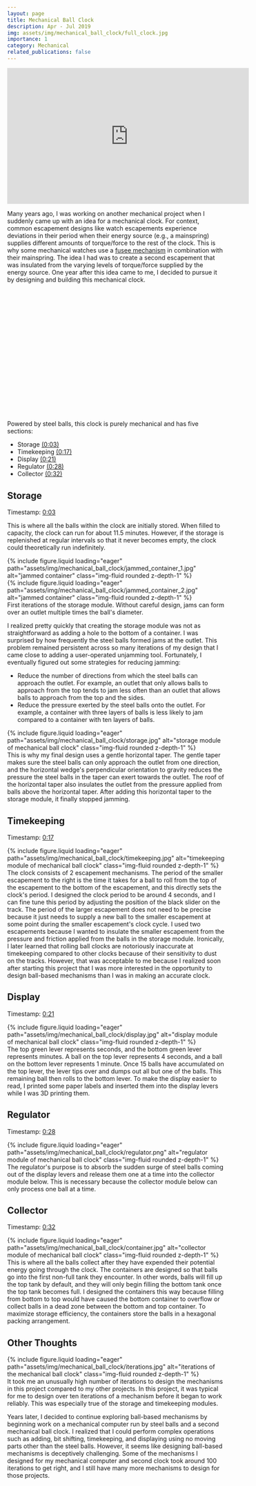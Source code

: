 ```yaml
---
layout: page
title: Mechanical Ball Clock
description: Apr - Jul 2019
img: assets/img/mechanical_ball_clock/full_clock.jpg
importance: 1
category: Mechanical
related_publications: false
---
```



<div class="embed-responsive embed-responsive-16by9 mb-3">
    <iframe width="560" height="315" src="https://www.youtube.com/embed/JKv2sZO4aGY?si=e8iIDBwpUzCc4_C3" title="YouTube video player" frameborder="0" allow="accelerometer; autoplay; clipboard-write; encrypted-media; gyroscope; picture-in-picture; web-share" referrerpolicy="strict-origin-when-cross-origin" allowfullscreen></iframe>
</div> 

Many years ago, I was working on another mechanical project when I suddenly came up with an idea for a mechanical clock. For context, common escapement designs like watch escapements experience deviations in their period when their energy source (e.g., a mainspring) supplies different amounts of torque/force to the rest of the clock. This is why some mechanical watches use a [fusee mechanism](https://en.wikipedia.org/wiki/Fusee_%28horology%29) in combination with their mainspring. The idea I had was to create a second escapement that was insulated from the varying levels of torque/force supplied by the energy source. One year after this idea came to me, I decided to pursue it by designing and building this mechanical clock.

<!-- <div class="embed-responsive embed-responsive-16by9 mt-4 mb-3">
    <iframe width="560" height="315" src="https://www.youtube.com/embed/x7STD5HqZzA?si=PjqoqM41ET_HG6tv" title="YouTube video player" frameborder="0" allow="accelerometer; autoplay; clipboard-write; encrypted-media; gyroscope; picture-in-picture; web-share" referrerpolicy="strict-origin-when-cross-origin" allowfullscreen></iframe>
</div> -->

<style>
    /* Video container that respects Bootstrap width */
    .video-container {
        position: relative;
        width: calc(100% + 30px);
        margin-left: -15px; 
        height: 0;
        padding-bottom: 56.25%; /* 16:9 aspect ratio */
        margin-bottom: 20px;
    }

    .video-container iframe {
        position: absolute;
        top: 0;
        left: 0;
        width: 100%;
        height: 100%;
    }
</style>

<div class="container">
    <div class="row justify-content-center">
        <div class="col-sm-12 mt-3">
            <div class="video-container" id="video-container">
                <div id="player"></div>
            </div>
        </div>
    </div>
</div>

<script>
    let player;
    let isPlayerReady = false;
    
    // Load the YouTube API
    function loadYouTubeAPI() {
        const tag = document.createElement('script');
        tag.src = 'https://www.youtube.com/iframe_api';
        const firstScriptTag = document.getElementsByTagName('script')[0];
        firstScriptTag.parentNode.insertBefore(tag, firstScriptTag);
    }
    
    // This function is called automatically when the API is ready
    function onYouTubeIframeAPIReady() {
        console.log('YouTube API Ready');
        player = new YT.Player('player', {
            width: '100%',
            height: '100%',
            videoId: 'x7STD5HqZzA', // Replace with your video ID
            playerVars: {
                'playsinline': 1
            },
            events: {
                'onReady': onPlayerReady,
                'onError': onPlayerError
            }
        });
    }
    
    function onPlayerReady(event) {
        console.log('Player Ready');
        isPlayerReady = true;
    }
    
    function onPlayerError(event) {
        console.error('YouTube Player Error:', event.data);
    }
    
    function seekTo(seconds) {
        if (player && isPlayerReady && typeof player.seekTo === 'function') {
            try {
                player.seekTo(seconds, true);
                console.log('Seeking to:', seconds);
            } catch (error) {
                console.error('Error seeking:', error);
            }
        } else {
            console.log('Player not ready yet');
        }
    }
    
    function scrollToVideo() {
        const playerElement = document.getElementById('player');
        playerElement.scrollIntoView({ 
            behavior: 'smooth', // 'auto' would make it jump to the video rather than scroll to it
            block: 'center' // Options: 'start', 'center', 'end', 'nearest'
        });
    }
    
    function seekToAndScroll(seconds) {
        seekTo(seconds);
        scrollToVideo();
    }

    // Initialize when page loads
    if (document.readyState === 'loading') {
        document.addEventListener('DOMContentLoaded', loadYouTubeAPI);
    } else {
        loadYouTubeAPI();
    }
</script>


Powered by steel balls, this clock is purely mechanical and has five sections:
<ul>
    <li>Storage <a href="#" onclick="seekToAndScroll(3); return false;">(0:03)</a></li>
    <li>Timekeeping <a href="#" onclick="seekToAndScroll(17); return false;">(0:17)</a></li>
    <li>Display <a href="#" onclick="seekToAndScroll(21); return false;">(0:21)</a></li>
    <li>Regulator <a href="#" onclick="seekToAndScroll(28); return false;">(0:28)</a></li>
    <li>Collector <a href="#" onclick="seekToAndScroll(32); return false;">(0:32)</a></li>
</ul>


<h2 class="post-title">Storage</h2>
<p class="subpost-timestamp">Timestamp: <a href="#" onclick="seekToAndScroll(3); return false;">0:03</a></p>
<p>This is where all the balls within the clock are initially stored. When filled to capacity, the clock can run for about 11.5 minutes. However, if the storage is replenished at regular intervals so that it never becomes empty, the clock could theoretically run indefinitely.</p>

<div class="row justify-content-center">
    <div class="col-sm-5 mt-3">
        {% include figure.liquid loading="eager" path="assets/img/mechanical_ball_clock/jammed_container_1.jpg" alt="jammed container" class="img-fluid rounded z-depth-1" %}
    </div>
    <div class="col-sm-4 mt-3">
        {% include figure.liquid loading="eager" path="assets/img/mechanical_ball_clock/jammed_container_2.jpg" alt="jammed container" class="img-fluid rounded z-depth-1" %}
    </div>
</div>
<div class="caption mt-0">
    First iterations of the storage module. Without careful design, jams can form over an outlet multiple times the ball's diameter.
</div>

I realized pretty quickly that creating the storage module was not as straightforward as adding a hole to the bottom of a container. I was surprised by how frequently the steel balls formed jams at the outlet. This problem remained persistent across so many iterations of my design that I came close to adding a user-operated unjamming tool. Fortunately, I eventually figured out some strategies for reducing jamming:
<ul>
    <li>Reduce the number of directions from which the steel balls can approach the outlet. For example, an outlet that only allows balls to approach from the top tends to jam less often than an outlet that allows balls to approach from the top and the sides.</li>
    <li>Reduce the pressure exerted by the steel balls onto the outlet. For example, a container with three layers of balls is less likely to jam compared to a container with ten layers of balls.</li>
</ul>

<div class="row justify-content-center">
    <div class="col-sm-8 mt-3">
        {% include figure.liquid loading="eager" path="assets/img/mechanical_ball_clock/storage.jpg" alt="storage module of mechanical ball clock" class="img-fluid rounded z-depth-1" %}
    </div>
</div>
 This is why my final design uses a gentle horizontal taper. The gentle taper makes sure the steel balls can only approach the outlet from one direction, and the horizontal wedge's perpendicular orientation to gravity reduces the pressure the steel balls in the taper can exert towards the outlet. The roof of the horizontal taper also insulates the outlet from the pressure applied from balls above the horizontal taper. After adding this horizontal taper to the storage module, it finally stopped jamming.


<h2 class="post-title">Timekeeping</h2>
<p class="subpost-timestamp">Timestamp: <a href="#" onclick="seekToAndScroll(17); return false;">0:17</a></p>
<div class="row justify-content-center">
    <div class="col-sm-8 mt-3">
        {% include figure.liquid loading="eager" path="assets/img/mechanical_ball_clock/timekeeping.jpg" alt="timekeeping module of mechanical ball clock" class="img-fluid rounded z-depth-1" %}
    </div>
</div>
The clock consists of 2 escapement mechanisms. The period of the smaller escapement to the right is the time it takes for a ball to roll from the top of the escapement to the bottom of the escapement, and this directly sets the clock's period. I designed the clock period to be around 4 seconds, and I can fine tune this period by adjusting the position of the black slider on the track. The period of the larger escapement does not need to be precise because it just needs to supply a new ball to the smaller escapement at some point during the smaller escapement's clock cycle. I used two escapements because I wanted to insulate the smaller escapement from the pressure and friction applied from the balls in the storage module. Ironically, I later learned that rolling ball clocks are notoriously inaccurate at timekeeping compared to other clocks because of their sensitivity to dust on the tracks. However, that was acceptable to me because I realized soon after starting this project that I was more interested in the opportunity to design ball-based mechanisms than I was in making an accurate clock.


<h2 class="post-title">Display</h2>
<p class="subpost-timestamp">Timestamp: <a href="#" onclick="seekToAndScroll(21); return false;">0:21</a></p>
<div class="row justify-content-center">
    <div class="col-sm-9 mt-3">
        {% include figure.liquid loading="eager" path="assets/img/mechanical_ball_clock/display.jpg" alt="display module of mechanical ball clock" class="img-fluid rounded z-depth-1" %}
    </div>
</div>
The top green lever represents seconds, and the bottom green lever represents minutes. A ball on the top lever represents 4 seconds, and a ball on the bottom lever represents 1 minute. Once 15 balls have accumulated on the top lever, the lever tips over and dumps out all but one of the balls. This remaining ball then rolls to the bottom lever. To make the display easier to read, I printed some paper labels and inserted them into the display levers while I was 3D printing them.


<h2 class="post-title">Regulator</h2>
<p class="subpost-timestamp">Timestamp: <a href="#" onclick="seekToAndScroll(28); return false;">0:28</a></p>
<div class="row justify-content-center">
    <div class="col-sm-9 mt-3">
        {% include figure.liquid loading="eager" path="assets/img/mechanical_ball_clock/regulator.png" alt="regulator module of mechanical ball clock" class="img-fluid rounded z-depth-1" %}
    </div>
</div>
The regulator's purpose is to absorb the sudden surge of steel balls coming out of the display levers and release them one at a time into the collector module below. This is necessary because the collector module below can only process one ball at a time.


<h2 class="post-title">Collector</h2>
<p class="subpost-timestamp">Timestamp: <a href="#" onclick="seekToAndScroll(32); return false;">0:32</a></p>
<div class="row justify-content-center">
    <div class="col-sm-8 mt-3">
        {% include figure.liquid loading="eager" path="assets/img/mechanical_ball_clock/container.jpg" alt="collector module of mechanical ball clock" class="img-fluid rounded z-depth-1" %}
    </div>
</div>
This is where all the balls collect after they have expended their potential energy going through the clock. The containers are designed so that balls go into the first non-full tank they encounter. In other words, balls will fill up the top tank by default, and they will only begin filling the bottom tank once the top tank becomes full. I designed the containers this way because filling from bottom to top would have caused the bottom container to overflow or collect balls in a dead zone between the bottom and top container. To maximize storage efficiency, the containers store the balls in a hexagonal packing arrangement.


<h2 class="post-title">Other Thoughts</h2>
<div class="row justify-content-center">
    <div class="col-sm-12 mt-3">
        {% include figure.liquid loading="eager" path="assets/img/mechanical_ball_clock/iterations.jpg" alt="iterations of the mechanical ball clock" class="img-fluid rounded z-depth-1" %}
    </div>
</div>
It took me an unusually high number of iterations to design the mechanisms in this project compared to my other projects. In this project, it was typical for me to design over ten iterations of a mechanism before it began to work reliably. This was especially true of the storage and timekeeping modules. <br>

Years later, I decided to continue exploring ball-based mechanisms by beginning work on a mechanical computer run by steel balls and a second mechanical ball clock. I realized that I could perform complex operations such as adding, bit shifting, timekeeping, and displaying using no moving parts other than the steel balls. However, it seems like designing ball-based mechanisms is deceptively challenging. Some of the mechanisms I designed for my mechanical computer and second clock took around 100 iterations to get right, and I still have many more mechanisms to design for those projects. 